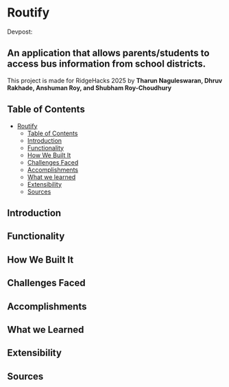 # Routify

Devpost:

## An application that allows parents/students to access bus information from school districts.

This project is made for RidgeHacks 2025 by **Tharun Naguleswaran, Dhruv Rakhade, Anshuman Roy, and Shubham Roy-Choudhury**

## Table of Contents

- [Routify](#routify)
  - [Table of Contents](#table-of-contents)
  - [Introduction](#introduction)
  - [Functionality](#functionality)
  - [How We Built It](#how-we-built-it)
  - [Challenges Faced](#challenges-faced)
  - [Accomplishments](#accomplishments)
  - [What we learned](#what-we-learned)
  - [Extensibility](#extensibility)
  - [Sources](#sources)
 
## Introduction
## Functionality
## How We Built It
## Challenges Faced
## Accomplishments
## What we Learned
## Extensibility
## Sources


